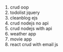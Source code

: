 1. crud oop <done>
2. todolist jquery <done>
3. cleanblog ejs
4. crud nodejs no api 
5. crud nodejs with api
6. weather app
7. movie app
8. react crud with email js
